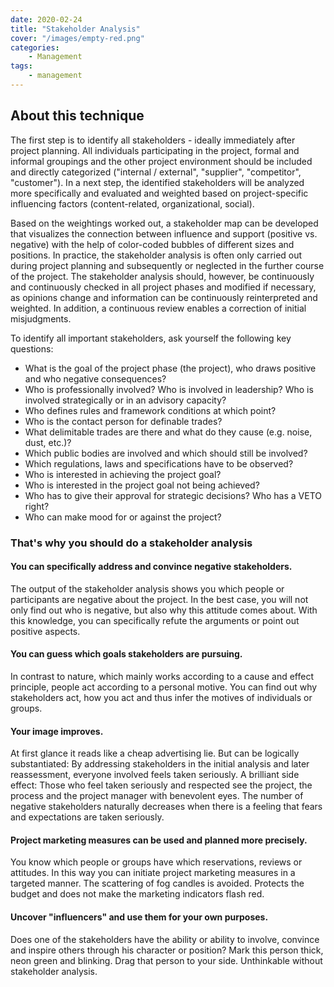 ```yaml
---
date: 2020-02-24
title: "Stakeholder Analysis"
cover: "/images/empty-red.png"
categories:
    - Management
tags:
    - management
---
```


## About this technique

The first step is to identify all stakeholders - ideally immediately after project planning. All individuals participating in the project, formal and informal groupings and the other project environment should be included and directly categorized ("internal / external", "supplier", "competitor", "customer"). In a next step, the identified stakeholders will be analyzed more specifically and evaluated and weighted based on project-specific influencing factors (content-related, organizational, social).

Based on the weightings worked out, a stakeholder map can be developed that visualizes the connection between influence and support (positive vs. negative) with the help of color-coded bubbles of different sizes and positions. In practice, the stakeholder analysis is often only carried out during project planning and subsequently or neglected in the further course of the project. The stakeholder analysis should, however, be continuously and continuously checked in all project phases and modified if necessary, as opinions change and information can be continuously reinterpreted and weighted. In addition, a continuous review enables a correction of initial misjudgments.

To identify all important stakeholders, ask yourself the following key questions:

- What is the goal of the project phase (the project), who draws positive and who negative consequences?
- Who is professionally involved? Who is involved in leadership? Who is involved strategically or in an advisory capacity?
- Who defines rules and framework conditions at which point?
- Who is the contact person for definable trades?
- What delimitable trades are there and what do they cause (e.g. noise, dust, etc.)?
- Which public bodies are involved and which should still be involved?
- Which regulations, laws and specifications have to be observed?
- Who is interested in achieving the project goal?
- Who is interested in the project goal not being achieved?
- Who has to give their approval for strategic decisions? Who has a VETO right?
- Who can make mood for or against the project?

### That's why you should do a stakeholder analysis

#### You can specifically address and convince negative stakeholders.

The output of the stakeholder analysis shows you which people or participants are negative about the project. In the best case, you will not only find out who is negative, but also why this attitude comes about.
With this knowledge, you can specifically refute the arguments or point out positive aspects.

#### You can guess which goals stakeholders are pursuing.

In contrast to nature, which mainly works according to a cause and effect principle, people act according to a personal motive. You can find out why stakeholders act, how you act and thus infer the motives of individuals or groups.

#### Your image improves.

At first glance it reads like a cheap advertising lie. But can be logically substantiated:
By addressing stakeholders in the initial analysis and later reassessment, everyone involved feels taken seriously. A brilliant side effect: Those who feel taken seriously and respected see the project, the process and the project manager with benevolent eyes. The number of negative stakeholders naturally decreases when there is a feeling that fears and expectations are taken seriously.

#### Project marketing measures can be used and planned more precisely.

You know which people or groups have which reservations, reviews or attitudes. In this way you can initiate project marketing measures in a targeted manner. The scattering of fog candles is avoided. Protects the budget and does not make the marketing indicators flash red.

#### Uncover "influencers" and use them for your own purposes.

Does one of the stakeholders have the ability or ability to involve, convince and inspire others through his character or position? Mark this person thick, neon green and blinking. Drag that person to your side. Unthinkable without stakeholder analysis.

